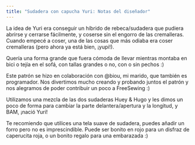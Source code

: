 ```yaml
---
title: "Sudadera con capucha Yuri: Notas del diseñador"
---
```


La idea de Yuri era conseguir un híbrido de rebeca/sudadera que pudiera abrirse y cerrarse fácilmente, y coserse sin el engorro de las cremalleras. Cuando empecé a coser, una de las cosas que más odiaba era coser cremalleras (pero ahora ya está bien, ¡yupi!).

Quería una forma grande que fuera cómoda de llevar mientras montaba en bici o tejía en el sofá, con tallas grandes o no, con o sin pechos :)

Este patrón se hizo en colaboración con @biou, mi marido, que también es programador. Nos divertimos mucho creando y probando juntos el patrón y nos alegramos de poder contribuir un poco a FreeSewing :)

Utilizamos una mezcla de las dos sudaderas Huey & Hugo y les dimos un poco de forma para cambiar la parte delantera/apertura y la longitud, y BAM, ¡nació Yuri!

Te recomiendo que utilices una tela suave de sudadera, puedes añadir un forro pero no es imprescindible. Puede ser bonito en rojo para un disfraz de caperucita roja, o un bonito regalo para una embarazada :)

